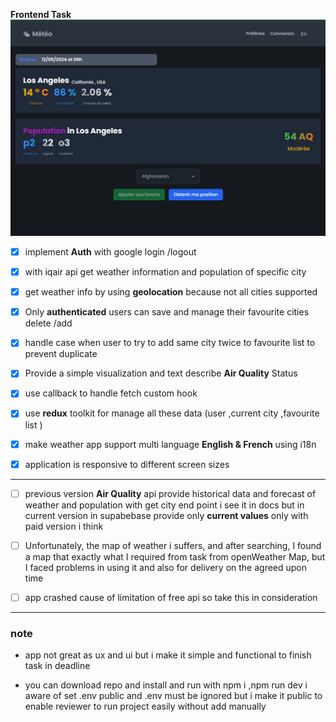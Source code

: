 **Frontend Task**
![screen shot](/public/Screenshot.png)

- [x] implement **Auth** with google login /logout
- [x] with iqair api get weather information and population of specific city
- [x] get weather info by using **geolocation** because not all cities supported

- [x] Only **authenticated** users can save and manage their favourite cities delete /add
- [x] handle case when user to try to add same city twice to favourite list to prevent duplicate
- [x] Provide a simple visualization and text describe **Air Quality** Status
- [x] use callback to handle fetch custom hook
- [x] use **redux** toolkit for manage all these data (user ,current city ,favourite list )
- [x] make weather app support multi language **English & French** using i18n
- [x] application is responsive to different screen sizes

---

- [ ] previous version **Air Quality** api provide historical data and forecast of weather and population with get city end point i see it in docs but in current version in supabebase provide only **current values** only with paid version i think

- [ ] Unfortunately, the map of weather i suffers, and after searching, I found a map that exactly what I required from task from openWeather Map, but I faced problems in using it and also for delivery on the agreed upon time
- [ ] app crashed cause of limitation of free api so take this in consideration

---

### note

- app not great as ux and ui but i make it simple and functional to finish task in deadline

- you can download repo and install and run with npm i ,npm run dev
  i aware of set .env public and .env must be ignored but i make it public to enable reviewer to run project easily without add manually
